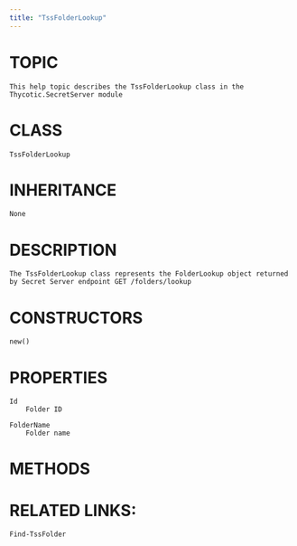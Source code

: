 ```yaml
---
title: "TssFolderLookup"
---
```


# TOPIC
    This help topic describes the TssFolderLookup class in the Thycotic.SecretServer module

# CLASS
    TssFolderLookup

# INHERITANCE
    None

# DESCRIPTION
    The TssFolderLookup class represents the FolderLookup object returned by Secret Server endpoint GET /folders/lookup

# CONSTRUCTORS
    new()

# PROPERTIES
    Id
        Folder ID

    FolderName
        Folder name

# METHODS

# RELATED LINKS:
    Find-TssFolder
